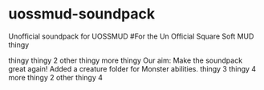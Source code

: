 # uossmud-soundpack
 Unofficial soundpack for UOSSMUD
#For the Un Official Square Soft MUD
thingy

thingy
thingy 2
other thingy
more thingy
Our aim: Make the soundpack great again!
Added a creature folder for Monster abilities.
thingy 3
thingy 4
more thingy 2
other thingy 4
